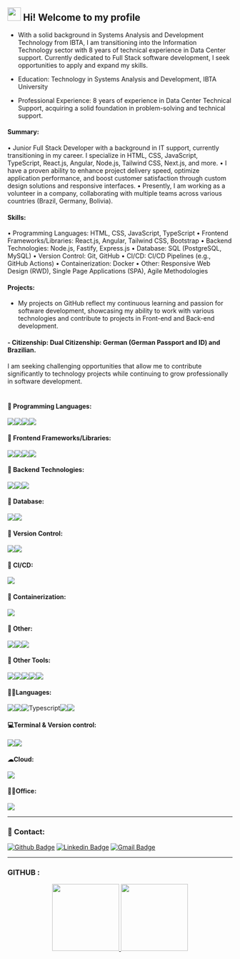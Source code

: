 ## <img src="https://media.giphy.com/media/hvRJCLFzcasrR4ia7z/giphy.gif" width="30px"> Hi! Welcome to my profile

- With a solid background in Systems Analysis and Development Technology from IBTA, I am transitioning into the Information Technology sector with 8 years of technical experience in Data Center support. Currently dedicated to Full Stack software development, I seek opportunities to apply and expand my skills.

 - Education: Technology in Systems Analysis and Development, IBTA University
 - Professional Experience: 8 years of experience in Data Center Technical Support, acquiring a solid foundation in problem-solving and technical support.

#### Summary: <br>
• Junior Full Stack Developer with a background in IT support, currently transitioning in my career. I specialize in HTML, CSS, JavaScript, TypeScript, React.js, Angular, Node.js, Tailwind CSS, Next.js, and more.
• I have a proven ability to enhance project delivery speed, optimize application performance, and boost customer satisfaction through custom design solutions and responsive interfaces.
• Presently, I am working as a volunteer in a company, collaborating with multiple teams across various countries (Brazil, Germany, Bolivia).

#### Skills: <br>
• Programming Languages: HTML, CSS, JavaScript, TypeScript 
• Frontend Frameworks/Libraries: React.js, Angular, Tailwind CSS, Bootstrap 
• Backend Technologies: Node.js, Fastify, Express.js
• Database: SQL (PostgreSQL, MySQL)
• Version Control: Git, GitHub
• CI/CD: CI/CD Pipelines (e.g., GitHub Actions)
• Containerization: Docker
• Other: Responsive Web Design (RWD), Single Page Applications (SPA), Agile Methodologies


#### Projects: <br>
- My projects on GitHub reflect my continuous learning and passion for software development, showcasing my ability to work with various technologies and contribute to projects in Front-end and Back-end development.

#### - Citizenship: Dual Citizenship: German (German Passport and ID) and Brazilian.
I am seeking challenging opportunities that allow me to contribute significantly to technology projects while continuing to grow professionally in software development.

 
 #

#### 🚀 Programming Languages:
<div style="display:flex">
  <img src="https://img.shields.io/badge/HTML5-E34F26?style=for-the-badge&logo=html5&logoColor=white">
  <img src="https://img.shields.io/badge/CSS3-1572B6?style=for-the-badge&logo=css3&logoColor=white">
  <img src="https://img.shields.io/badge/JavaScript-F7DF1E?style=for-the-badge&logo=javascript&logoColor=black">
  <img src="https://img.shields.io/badge/TypeScript-007ACC?style=for-the-badge&logo=typescript&logoColor=white">
</div>

#### 🚀 Frontend Frameworks/Libraries:
<div style="display:flex">
  <img src="https://img.shields.io/badge/React-20232A?style=for-the-badge&logo=react&logoColor=61DAFB">
  <img src="https://img.shields.io/badge/Angular-DD0031?style=for-the-badge&logo=angular&logoColor=white">
  <img src="https://img.shields.io/badge/Tailwind_CSS-38B2AC?style=for-the-badge&logo=tailwind-css&logoColor=white">
  <img src="https://img.shields.io/badge/Bootstrap-563D7C?style=for-the-badge&logo=bootstrap&logoColor=white">
</div>

#### 🚀 Backend Technologies:
<div style="display:flex">
  <img src="https://img.shields.io/badge/Node.js-43853D?style=for-the-badge&logo=node.js&logoColor=white">
  <img src="https://img.shields.io/badge/Fastify-000000?style=for-the-badge&logo=fastify&logoColor=white">
  <img src="https://img.shields.io/badge/Express.js-000000?style=for-the-badge&logo=express&logoColor=white">
</div>

#### 🚀 Database:
<div style="display:flex">
  <img src="https://img.shields.io/badge/PostgreSQL-316192?style=for-the-badge&logo=postgresql&logoColor=white">
  <img src="https://img.shields.io/badge/MySQL-4479A1?style=for-the-badge&logo=mysql&logoColor=white">
</div>

#### 🚀 Version Control:
<div style="display:flex">
  <img src="https://img.shields.io/badge/Git-F05032?style=for-the-badge&logo=git&logoColor=white">
  <img src="https://img.shields.io/badge/GitHub-181717?style=for-the-badge&logo=github&logoColor=white">
</div>

#### 🚀 CI/CD:
<div style="display:flex">
  <img src="https://img.shields.io/badge/GitHub_Actions-2088FF?style=for-the-badge&logo=github-actions&logoColor=white">
</div>

#### 🚀 Containerization:
<div style="display:flex">
  <img src="https://img.shields.io/badge/Docker-2496ED?style=for-the-badge&logo=docker&logoColor=white">
</div>

#### 🚀 Other:
<div style="display:flex">
  <img src="https://img.shields.io/badge/Responsive%20Web%20Design-1572B6?style=for-the-badge&logo=responsive-web-design&logoColor=white">
  <img src="https://img.shields.io/badge/Single%20Page%20Applications-4CAF50?style=for-the-badge&logo=spa&logoColor=white">
  <img src="https://img.shields.io/badge/Agile%20Methodologies-00ADD8?style=for-the-badge&logo=agile&logoColor=white">
</div>

 #### 🚀 Other Tools:
<div style="display:flex">
  <img src="https://img.shields.io/badge/Vite-B73BFE?style=for-the-badge&logo=vite&logoColor=FFD62E">
  <img src="https://img.shields.io/badge/Insomnia-5849be?style=for-the-badge&logo=Insomnia&logoColor=white">
  <img src="https://img.shields.io/badge/Redis-%23DD0031.svg?style=for-the-badge&logo=redis&logoColor=white">
  <img src="https://img.shields.io/badge/Prisma-000000?style=for-the-badge&logo=prisma&logoColor=white">
  <img src="https://img.shields.io/badge/WebSockets-FFA116?style=for-the-badge&logo=websockets&logoColor=white">
</div>


</div>

#### 👨‍💻Languages:
<div style="display:flex">
  <img src="https://img.shields.io/badge/JavaScript-323330?style=for-the-badge&logo=javascript&logoColor=F7DF1E">
  <img src="https://img.shields.io/badge/json-5E5C5C?style=for-the-badge&logo=json&logoColor=white">
  <img alt="Typescript" src="https://img.shields.io/badge/TypeScript-007ACC?style=for-the-badge&logo=typescript&logoColor=white">
  <img src="https://img.shields.io/badge/HTML5-E34F26?style=for-the-badge&logo=html5&logoColor=white">
  <img src="https://img.shields.io/badge/CSS3-1572B6?style=for-the-badge&logo=css3&logoColor=white">  
</div>

#### 💻Terminal & Version control:
<div style="display:flex">
  <img src="https://img.shields.io/badge/GIT-E44C30?style=for-the-badge&logo=git&logoColor=white">
  <img src="https://img.shields.io/badge/linux%20terminal-4D4D4D?style=for-the-badge&logo=windows%20terminal&logoColor=white">

</div>

#### ☁Cloud:
<div style="display:flex">
  <img src="https://img.shields.io/badge/Vercel-000000?style=for-the-badge&logo=vercel&logoColor=white">
</div>

#### 👨‍💻Office:
<div style="display:flex">
  <img src="https://img.shields.io/badge/Notion-000000?style=for-the-badge&logo=notion&logoColor=white">
</div>

--- 

### 📱 Contact:

[![Github Badge](https://img.shields.io/badge/-Github-000?style=flat-square&logo=Github&logoColor=white)](https://github.com/ludiemert)
[![Linkedin Badge](https://img.shields.io/badge/-LinkedIn-blue?style=flat-square&logo)](https://www.linkedin.com/in/lucianadiemert)
[![Gmail Badge](https://img.shields.io/badge/-Gmail-c14438?style=flat-square&logo=Gmail&logoColor=white)](mailto:lucianadiemert@gmail.com)


---

### GITHUB :
<div align="center">
  <a href="https://github.com/ludiemert">
  <img height="150em" src="https://github-readme-stats.vercel.app/api?username=ludiemert&show_icons=true&theme=dracula&include_all_commits=true&count_private=true"/>
  <img height="150em" src="https://github-readme-stats.vercel.app/api/top-langs/?username=ludiemert&layout=compact&langs_count=7&theme=dracula"/>
</div>


